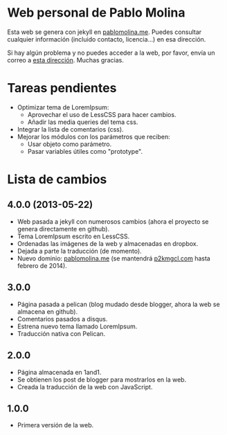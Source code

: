 # Web personal de Pablo Molina

Esta web se genera con jekyll en [pablomolina.me](http://pablomolina.me). Puedes consultar cualquier información (incluido contacto, licencia...) en esa dirección.

Si hay algún problema y no puedes acceder a la web, por favor, envía un correo a [esta dirección](mailto:webissue@pablomolina.me). Muchas gracias.

# Tareas pendientes

 - Optimizar tema de LoremIpsum:
   - Aprovechar el uso de LessCSS para hacer cambios.
   - Añadir las media queries del tema css.
 - Integrar la lista de comentarios (css).
 - Mejorar los módulos con los parámetros que reciben:
   - Usar objeto como parámetro.
   - Pasar variables útiles como "prototype".

# Lista de cambios

## 4.0.0 (2013-05-22)

 - Web pasada a jekyll con numerosos cambios (ahora el proyecto se genera directamente en github).
 - Tema LoremIpsum escrito en LessCSS.
 - Ordenadas las imágenes de la web y almacenadas en dropbox.
 - Dejada a parte la traducción (de momento).
 - Nuevo dominio: [pablomolina.me](http://pablomolina.me) (se mantendrá [p2kmgcl.com](http://p2kmgcl.com) hasta febrero de 2014).

## 3.0.0

 - Página pasada a pelican (blog mudado desde blogger, ahora la web se almacena en github).
 - Comentarios pasados a disqus.
 - Estrena nuevo tema llamado LoremIpsum.
 - Traducción nativa con Pelican.

## 2.0.0

 - Página almacenada en 1and1.
 - Se obtienen los post de blogger para mostrarlos en la web.
 - Creada la traducción de la web con JavaScript.

## 1.0.0

 - Primera versión de la web.
